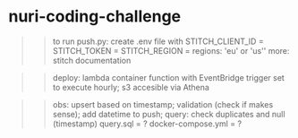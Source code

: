# nuri-coding-challenge

>> to run push.py: create .env file with STITCH_CLIENT_ID = 
STITCH_TOKEN = 
STITCH_REGION = 
regions: 'eu' or 'us''
more: stitch documentation

>> deploy: lambda container function with EventBridge trigger set to execute hourly; s3 accesible via Athena

>> obs: upsert based on timestamp; validation (check if makes sense); add datetime to push; query: check duplicates and null (timestamp)
>> query.sql = ?
>> docker-compose.yml = ?